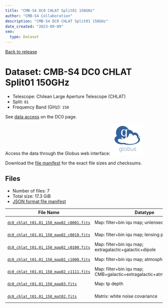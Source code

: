 ```yaml
---
title: "CMB-S4 DC0 CHLAT Split01 150GHz"
author: "CMB-S4 Collaboration"
description: "CMB-S4 DC0 CHLAT Split01 150GHz"
date_created: "2023-09-09"
seo:
  type: Dataset
---
```


[Back to release](./dc0.html#datasets)

# Dataset: CMB-S4 DC0 CHLAT Split01 150GHz

- Telescope: Chilean Large Aperture Telescope (CHLAT) 
- Split: `01`
- Frequency Band (GHz): `150`

See [data access](./dc0.html#data-access) on the DC0 page.

Access the data through the Globus web interface: [![Download via Globus](images/globus-logo.png)](https://app.globus.org/file-manager?origin_id=38f01147-f09e-483d-a552-3866669a846d&origin_path=%2Fdatareleases%2Fdc0%2Fmission%2Fchlat%2Fsplit01%2F150%2F)

Download the [file manifest](https://g-456d30.0ed28.75bc.data.globus.org/datareleases/dc0/mission/chlat/split01/150/manifest.json) for the exact file sizes and checksums.

## Files

- Number of files: 7
- Total size: 17.3 GiB
- [JSON format file manifest](https://g-456d30.0ed28.75bc.data.globus.org/datareleases/dc0/mission/chlat/split01/150/manifest.json)

|                                                                                File Name                                                                                |                               Datatype                               |  Size   |
| ----------------------------------------------------------------------------------------------------------------------------------------------------------------------- | -------------------------------------------------------------------- | ------- |
| [`dc0_chlat_t01.01_150_map02_c0001.fits`](https://g-456d30.0ed28.75bc.data.globus.org/datareleases/dc0/mission/chlat/split01/150/dc0_chlat_t01.01_150_map02_c0001.fits) | Map: filter+bin iqu map; unlensed primary CMB                        | 2.3 GiB |
| [`dc0_chlat_t01.01_150_map02_c0010.fits`](https://g-456d30.0ed28.75bc.data.globus.org/datareleases/dc0/mission/chlat/split01/150/dc0_chlat_t01.01_150_map02_c0010.fits) | Map: filter+bin iqu map; lensing perturbation                        | 2.3 GiB |
| [`dc0_chlat_t01.01_150_map02_c0100.fits`](https://g-456d30.0ed28.75bc.data.globus.org/datareleases/dc0/mission/chlat/split01/150/dc0_chlat_t01.01_150_map02_c0100.fits) | Map: filter+bin iqu map; extragalactic+galactic+dipole               | 2.3 GiB |
| [`dc0_chlat_t01.01_150_map02_c1000.fits`](https://g-456d30.0ed28.75bc.data.globus.org/datareleases/dc0/mission/chlat/split01/150/dc0_chlat_t01.01_150_map02_c1000.fits) | Map: filter+bin iqu map; atmosphere+noise                            | 2.3 GiB |
| [`dc0_chlat_t01.01_150_map02_c1111.fits`](https://g-456d30.0ed28.75bc.data.globus.org/datareleases/dc0/mission/chlat/split01/150/dc0_chlat_t01.01_150_map02_c1111.fits) | Map: filter+bin iqu map; CMB+galactic+extragalactic+atmosphere+noise | 2.3 GiB |
| [`dc0_chlat_t01.01_150_map03.fits`](https://g-456d30.0ed28.75bc.data.globus.org/datareleases/dc0/mission/chlat/split01/150/dc0_chlat_t01.01_150_map03.fits)             | Map: tp depth                                                        | 1.5 GiB |
| [`dc0_chlat_t01.01_150_mat02.fits`](https://g-456d30.0ed28.75bc.data.globus.org/datareleases/dc0/mission/chlat/split01/150/dc0_chlat_t01.01_150_mat02.fits)             | Matrix: white noise covariance                                       | 4.5 GiB |
